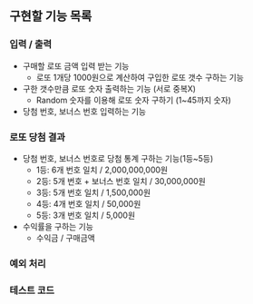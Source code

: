## 구현할 기능 목록

### 입력 / 출력

- 구매할 로또 금액 입력 받는 기능
  - 로또 1개당 1000원으로 계산하여 구입한 로또 갯수 구하는 기능
- 구한 갯수만큼 로또 숫자 출력하는 기능 (서로 중복X)
  - Random 숫자를 이용해 로또 숫자 구하기 (1~45까지 숫자)
- 당첨 번호, 보너스 번호 입력하는 기능

### 로또 당첨 결과

- 당첨 번호, 보너스 번호로 당첨 통계 구하는 기능(1등~5등)
  - 1등: 6개 번호 일치 / 2,000,000,000원
  - 2등: 5개 번호 + 보너스 번호 일치 / 30,000,000원
  - 3등: 5개 번호 일치 / 1,500,000원
  - 4등: 4개 번호 일치 / 50,000원
  - 5등: 3개 번호 일치 / 5,000원
- 수익률을 구하는 기능
  - 수익금 / 구매금액

### 예외 처리

### 테스트 코드
